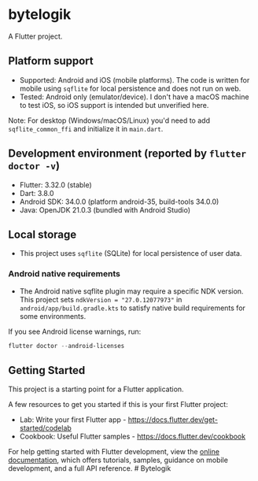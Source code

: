 # bytelogik

A Flutter project.

## Platform support

- Supported: Android and iOS (mobile platforms). The code is written for mobile using `sqflite` for local persistence and does not run on web.
- Tested: Android only (emulator/device). I don't have a macOS machine to test iOS, so iOS support is intended but unverified here.

Note: For desktop (Windows/macOS/Linux) you'd need to add `sqflite_common_ffi` and initialize it in `main.dart`.

## Development environment (reported by `flutter doctor -v`)

- Flutter: 3.32.0 (stable)
- Dart: 3.8.0
- Android SDK: 34.0.0 (platform android-35, build-tools 34.0.0)
- Java: OpenJDK 21.0.3 (bundled with Android Studio)

## Local storage

- This project uses `sqflite` (SQLite) for local persistence of user data.

### Android native requirements

- The Android native sqflite plugin may require a specific NDK version. This project sets `ndkVersion = "27.0.12077973"` in `android/app/build.gradle.kts` to satisfy native build requirements for some environments.

If you see Android license warnings, run:

```powershell
flutter doctor --android-licenses
```

## Getting Started

This project is a starting point for a Flutter application.

A few resources to get you started if this is your first Flutter project:

- Lab: Write your first Flutter app - https://docs.flutter.dev/get-started/codelab
- Cookbook: Useful Flutter samples - https://docs.flutter.dev/cookbook

For help getting started with Flutter development, view the
[online documentation](https://docs.flutter.dev/), which offers tutorials,
samples, guidance on mobile development, and a full API reference.
#   B y t e l o g i k  
 